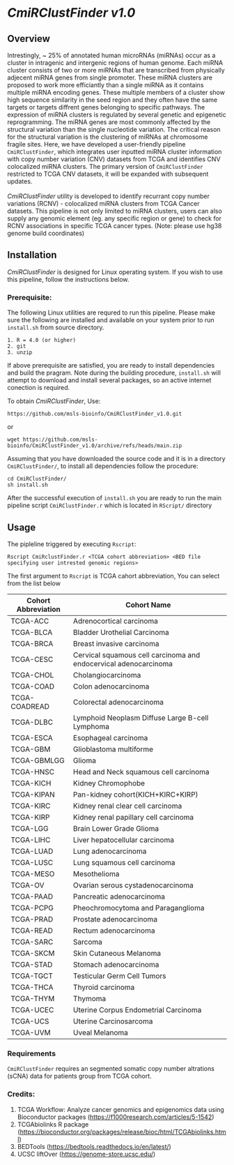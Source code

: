 # *CmiRClustFinder v1.0*
## Overview
Intrestingly, ~ 25% of annotated human microRNAs (miRNAs) occur as a cluster in intragenic and intergenic regions of human genome. Each miRNA cluster consists of two or more miRNAs that are transcribed from physically adjecent miRNA genes from single promoter. These miRNA clusters are proposed to work more efficiantly than a single miRNA as it contains multiple miRNA encoding genes. These multiple members of a cluster show high sequence similarity in the seed region and they often have the same targets or targets diffrent genes belonging to specific pathways. The expression of miRNA clusters is regulated by several genetic and epigenetic reprogramming. The miRNA genes are most commonly affected by the structural variation than the single nucleotide variation. The critical reason for the structural variation is the clustering of miRNAs at chromosome fragile sites. Here, we have developed a user-friendly pipeline `CmiRClustFinder`, which integrates user inputted miRNA cluster information with copy number variation (CNV) datasets from TCGA and identifies CNV colocalized miRNA clusters. The primary version of `CmiRClustFinder` restricted to TCGA CNV datasets, it will be expanded with subsequent updates. <br /><br />
*CmiRClustFinder* utility is developed to identify recurrant copy number variations (RCNV) - colocalized miRNA clusters from TCGA Cancer datasets. This pipeline is not only limited to miRNA clusters, users can also supply any genomic element (eg. any specific region or gene) to check for RCNV associations in specific TCGA cancer types. (Note: please use hg38 genome build coordinates)


## Installation
  *CmiRClustFinder* is designed for Linux operating system. If you wish to use this pipeline, follow the instructions below. <br />
  
### Prerequisite: 
  The following Linux utilities are requred to run this pipeline. Please make sure the following are installed and available on your system prior to run `install.sh` from source directory.<br />
  ```
  1. R = 4.0 (or higher)
  2. git
  3. unzip
  ```
  
  
If above prerequisite are satisfied, you are ready to install dependencies and build the pragram. Note during the building procedure, `install.sh` will attempt to download and install several packages, so an active internet conection is required.
  
To obtain *CmiRClustFinder*, Use: <br />
```
https://github.com/msls-bioinfo/CmiRClustFinder_v1.0.git
```
or 
<br/>
```
wget https://github.com/msls-bioinfo/CmiRClustFinder_v1.0/archive/refs/heads/main.zip
```
Assuming that you have downloaded the source code and it is in a directory `CmiRClustFinder/`, to install all dependencies follow the procedure: <br />

```
cd CmiRClustFinder/
sh install.sh
```
After the successful execution of `install.sh` you are ready to run the main pipeline script `CmiRClustFinder.r` which is located in `RScript/` directory

## Usage
The pipleline triggered by executing `Rscript`: 

```
Rscript CmiRclustFinder.r <TCGA cohort abbreviation> <BED file specifying user intrested genomic regions>
```
The first argument to `Rscript` is TCGA cahort abbreviation, You can select from the list below

| Cohort Abbreviation | Cohort Name |
|---------------------|--------------|
|TCGA-ACC|Adrenocortical carcinoma|
|TCGA-BLCA|Bladder Urothelial Carcinoma|
|TCGA-BRCA|Breast invasive carcinoma|
|TCGA-CESC|Cervical squamous cell carcinoma and endocervical adenocarcinoma|
|TCGA-CHOL|Cholangiocarcinoma|
|TCGA-COAD|Colon adenocarcinoma|
|TCGA-COADREAD|Colorectal adenocarcinoma|
|TCGA-DLBC|Lymphoid Neoplasm Diffuse Large B-cell Lymphoma|
|TCGA-ESCA|Esophageal carcinoma|
|TCGA-GBM|Glioblastoma multiforme|
|TCGA-GBMLGG|Glioma|
|TCGA-HNSC|Head and Neck squamous cell carcinoma|
|TCGA-KICH|Kidney Chromophobe|
|TCGA-KIPAN|Pan-kidney cohort(KICH+KIRC+KIRP)|
|TCGA-KIRC|Kidney renal clear cell carcinoma|
|TCGA-KIRP|Kidney renal papillary cell carcinoma|
|TCGA-LGG|Brain Lower Grade Glioma|
|TCGA-LIHC|Liver hepatocellular carcinoma|
|TCGA-LUAD|Lung adenocarcinoma|
|TCGA-LUSC|Lung squamous cell carcinoma|
|TCGA-MESO|Mesothelioma|
|TCGA-OV|Ovarian serous cystadenocarcinoma|
|TCGA-PAAD|Pancreatic adenocarcinoma|
|TCGA-PCPG|Pheochromocytoma and Paraganglioma|
|TCGA-PRAD|Prostate adenocarcinoma|
|TCGA-READ|Rectum adenocarcinoma|
|TCGA-SARC|Sarcoma|
|TCGA-SKCM|Skin Cutaneous Melanoma|
|TCGA-STAD|Stomach adenocarcinoma|
|TCGA-TGCT|Testicular Germ Cell Tumors|
|TCGA-THCA|Thyroid carcinoma|
|TCGA-THYM|Thymoma|
|TCGA-UCEC|Uterine Corpus Endometrial Carcinoma|
|TCGA-UCS|Uterine Carcinosarcoma|
|TCGA-UVM|Uveal Melanoma|


### Requirements
`CmiRClustFinder` requires an segmented somatic copy number altrations (sCNA) data for patients group from TCGA cohort.




### Credits:

1. TCGA Workflow: Analyze cancer genomics and epigenomics data using Bioconductor packages (https://f1000research.com/articles/5-1542)
2. TCGAbiolinks R package (https://bioconductor.org/packages/release/bioc/html/TCGAbiolinks.html)
3. BEDTools (https://bedtools.readthedocs.io/en/latest/)
4. UCSC liftOver (https://genome-store.ucsc.edu/)

